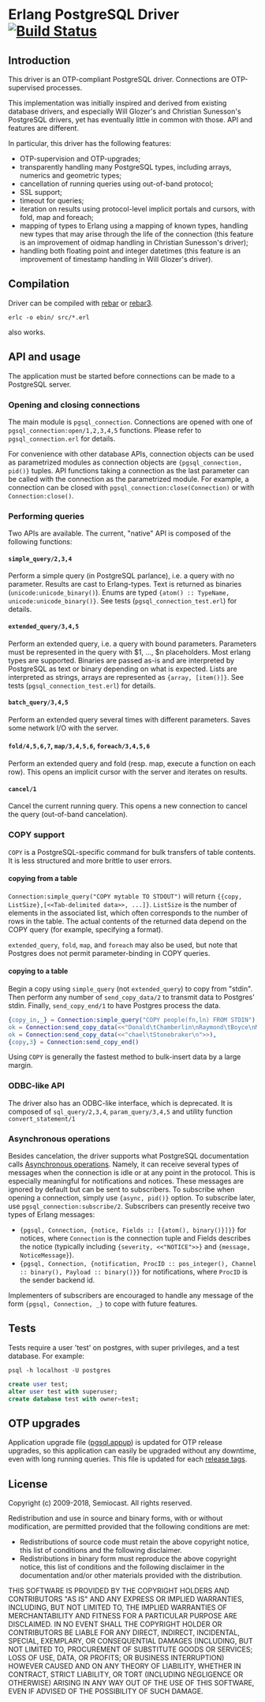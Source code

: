 Erlang PostgreSQL Driver [![Build Status](https://travis-ci.org/semiocast/pgsql.png)](https://travis-ci.org/semiocast/pgsql)
========================

Introduction
------------

This driver is an OTP-compliant PostgreSQL driver. Connections are OTP-supervised processes.

This implementation was initially inspired and derived from existing database drivers, and especially Will Glozer's and Christian Sunesson's PostgreSQL drivers, yet has eventually little in common with those. API and features are different.

In particular, this driver has the following features:

* OTP-supervision and OTP-upgrades;
* transparently handling many PostgreSQL types, including arrays, numerics and geometric types;
* cancellation of running queries using out-of-band protocol;
* SSL support;
* timeout for queries;
* iteration on results using protocol-level implicit portals and cursors, with fold, map and foreach;
* mapping of types to Erlang using a mapping of known types, handling new types that may arise through the life of the connection (this feature is an improvement of oidmap handling in Christian Sunesson's driver);
* handling both floating point and integer datetimes (this feature is an improvement of timestamp handling in Will Glozer's driver).

Compilation
-----------

Driver can be compiled with [rebar](https://github.com/basho/rebar) or [rebar3](http://rebar3.org/).

    erlc -o ebin/ src/*.erl

also works.

API and usage
-------------

The application must be started before connections can be made to a PostgreSQL server.

### Opening and closing connections ###

The main module is ```pgsql_connection```. Connections are opened with one of ```pgsql_connection:open/1,2,3,4,5``` functions. Please refer to ```pgsql_connection.erl``` for details.

For convenience with other database APIs, connection objects can be used as parametrized modules as connection objects are ```{pgsql_connection, pid()}``` tuples. API functions taking a connection as the last parameter can be called with the connection as the parametrized module. For example, a connection can be closed with ```pgsql_connection:close(Connection)``` or with ```Connection:close()```.

### Performing queries ###

Two APIs are available. The current, "native" API is composed of the following functions:

#### ```simple_query/2,3,4``` ####

Perform a simple query (in PostgreSQL parlance), i.e. a query with no parameter. Results are cast to Erlang-types. Text is returned as binaries (```unicode:unicode_binary()```). Enums are typed ```{atom() :: TypeName, unicode:unicode_binary()}```. See tests (```pgsql_connection_test.erl```) for details.

#### ```extended_query/3,4,5``` ####

Perform an extended query, i.e. a query with bound parameters. Parameters must be represented in the query with $1, ..., $n placeholders. Most erlang types are supported. Binaries are passed as-is and are interpreted by PostgreSQL as text or binary depending on what is expected. Lists are interpreted as strings, arrays are represented as ```{array, [item()]}```. See tests (```pgsql_connection_test.erl```) for details.

#### ```batch_query/3,4,5``` ####

Perform an extended query several times with different parameters. Saves some network I/O with the server.

#### ```fold/4,5,6,7```, ```map/3,4,5,6```, ```foreach/3,4,5,6``` ####
    
Perform an extended query and fold (resp. map, execute a function on each row). This opens an implicit cursor with the server and iterates on results.

#### ```cancel/1``` ####
    
Cancel the current running query. This opens a new connection to cancel the query (out-of-band cancelation).

### COPY support ###

```COPY``` is a PostgreSQL-specific command for bulk transfers of table contents. It is less structured and more brittle to user errors.

#### copying from a table ####

```Connection:simple_query("COPY mytable TO STDOUT")``` will return ```{{copy, ListSize},[<<Tab-delimited data>>, ...]}```. ```ListSize``` is the number of elements in the associated list, which often corresponds to the number of rows in the table. The actual contents of the returned data depend on the COPY query (for example, specifying a format).

```extended_query```, ```fold```, ```map```, and ```foreach``` may also be used, but note that Postgres does not permit parameter-binding in COPY queries.

#### copying to a table ####

Begin a copy using `simple_query` (not `extended_query`) to copy from "stdin". Then perform any number of `send_copy_data/2` to transmit data to Postgres' stdin. Finally, `send_copy_end/1` to have Postgres process the data.

```erlang
{copy_in,_} = Connection:simple_query("COPY people(fn,ln) FROM STDIN"),
ok = Connection:send_copy_data(<<"Donald\tChamberlin\nRaymond\tBoyce\nMi">>),
ok = Connection:send_copy_data(<<"chael\tStonebraker\n">>),
{copy,3} = Connection:send_copy_end()
```

Using `COPY` is generally the fastest method to bulk-insert data by a large margin.

### ODBC-like API ###

The driver also has an ODBC-like interface, which is deprecated. It is composed of ```sql_query/2,3,4```, ```param_query/3,4,5``` and utility function ```convert_statement/1```

### Asynchronous operations ###

Besides cancelation, the driver supports what PostgreSQL documentation calls [Asynchronous operations](http://www.postgresql.org/docs/current/static/protocol-flow.html#PROTOCOL-ASYNC). Namely, it can receive several types of messages when the connection is idle or at any point in the protocol. This is especially meaningful for notifications and notices. These messages are ignored by default but can be sent to subscribers. To subscribe when opening a connection, simply use ```{async, pid()}``` option. To subscribe later, use ```pgsql_connection:subscribe/2```. Subscribers can presently receive two types of Erlang messages:

* ```{pgsql, Connection, {notice, Fields :: [{atom(), binary()}]}}``` for notices, where ```Connection``` is the connection tuple and Fields describes the notice (typically including ```{severity, <<"NOTICE">>}``` and ```{message, NoticeMessage}```).
* ```{pgsql, Connection, {notification, ProcID :: pos_integer(), Channel :: binary(), Payload :: binary()}}``` for notifications, where ```ProcID``` is the sender backend id.

Implementers of subscribers are encouraged to handle any message of the form ```{pgsql, Connection, _}``` to cope with future features.

Tests
-----

Tests require a user 'test' on postgres, with super privileges, and a test database.
For example:

    psql -h localhost -U postgres
```SQL
create user test;
alter user test with superuser;
create database test with owner=test;
```

OTP upgrades
------------

Application upgrade file ([pgsql.appup](https://github.com/semiocast/pgsql/blob/master/src/pgsql.appup)) is updated for OTP release upgrades, so this application can easily be upgraded without any downtime, even with long running queries. This file is updated for each [release tags](https://github.com/semiocast/pgsql/releases).

License
-------

Copyright (c) 2009-2018, Semiocast.
All rights reserved.

Redistribution and use in source and binary forms, with or without modification, are permitted provided that the following conditions are met:

* Redistributions of source code must retain the above copyright notice, this list of conditions and the following disclaimer.
* Redistributions in binary form must reproduce the above copyright notice, this list of conditions and the following disclaimer in the documentation and/or other materials provided with the distribution.

THIS SOFTWARE IS PROVIDED BY THE COPYRIGHT HOLDERS AND CONTRIBUTORS "AS IS" AND ANY EXPRESS OR IMPLIED WARRANTIES, INCLUDING, BUT NOT LIMITED TO, THE IMPLIED WARRANTIES OF MERCHANTABILITY AND FITNESS FOR A PARTICULAR PURPOSE ARE DISCLAIMED. IN NO EVENT SHALL THE COPYRIGHT HOLDER OR CONTRIBUTORS BE LIABLE FOR ANY DIRECT, INDIRECT, INCIDENTAL, SPECIAL, EXEMPLARY, OR CONSEQUENTIAL DAMAGES (INCLUDING, BUT NOT LIMITED TO, PROCUREMENT OF SUBSTITUTE GOODS OR SERVICES; LOSS OF USE, DATA, OR PROFITS; OR BUSINESS INTERRUPTION) HOWEVER CAUSED AND ON ANY THEORY OF LIABILITY, WHETHER IN CONTRACT, STRICT LIABILITY, OR TORT (INCLUDING NEGLIGENCE OR OTHERWISE) ARISING IN ANY WAY OUT OF THE USE OF THIS SOFTWARE, EVEN IF ADVISED OF THE POSSIBILITY OF SUCH DAMAGE.
